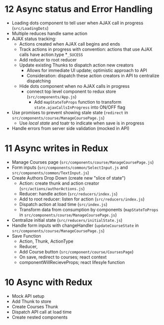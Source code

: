 # 12 Async status and Error Handling
- Loading dots component to tell user when AJAX call in progress (`src/LoadingDots`)
- Multiple reduces handle same action
- AJAX status tracking:
  - Actions created when AJAX call begins and ends
  - Track actions in progress with convention: actions that use AJAX calls have action.type \*`_SUCESS`
  - Add reducer to root reducer
  - Update existing Thunks to dispatch action new creators
    - Allows for immediate UI update; optimistic approach to API
    - Consideration: dispatch these action creators in API to centralize dispatching
  - Hide dots component when no AJAX calls in progress
    - connect top level component to redux store (`src/components/App.js`)
      - Add `mapStateToProps` function to transform `state.ajaxCallsInProgress` into ON/OFF flag
- Use promises to prevent showing stale state (`redirect` in `src/components/course/ManageCoursePage.js`)
  - Use *local state* and toatr to indicate when save is in progress
- Handle errors from server side validation (mocked in API)


# 11 Async writes in Redux

- Manage Courses page (`src/components/course/ManageCoursePage.js`)
- Form inputs (`src/components/common/SelectInput.js` and `src/components/common/TextInput.js`)
- Create Authors Drop Down (create new "slice of state")
	- Action: create thunk and action creator (`src/actions/authorActions.js`)
	- Reducer: handle action (`src/reducers/index.js`)
	- Add to root reducer: listen for action (`src/reducers/index.js`)
	- Dispatch action at load time (`src/index.js`)
	- Transform data from consumption by components (`mapStateToProps` in `src/components/course/ManageCoursePage.js`)
- Centralize initial state (`src/reducers/initialState.js`)
- Handle form inputs with changeHandler (`updateCourseState` in `src/components/course/ManageCoursePage.js`)
- Save Function
	- Action, Thunk, ActionType
	- Reducer,
	- Add Course button (`src/component/course/CoursesPage`)
  - On save, redirect to courses; react context
  - componentWillRecieveProps; react lifesyle function

# 10 Async with Redux

- Mock API setup
- Add Thunk to store
- Create Courses Thunk
- Dispatch API call at load time
- Create nested components
